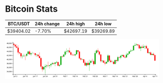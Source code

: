 # Bitcoin Stats

BTC/USDT|24h change|24h high|24h low|
|---|---|---|---|
|$39404.02|-7.70%|$42697.19|$39269.89|

<img src="./chart.svg">
